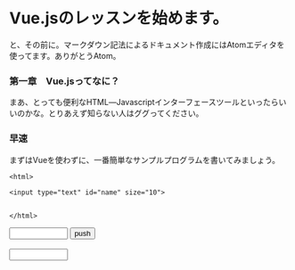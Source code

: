 # Vue.jsのレッスンを始めます。

と、その前に。マークダウン記法によるドキュメント作成にはAtomエディタを使ってます。ありがとうAtom。

### 第一章　Vue.jsってなに？
まあ、とっても便利なHTML―Javascriptインターフェースツールといったらいいのかな。とりあえず知らない人はググってください。

### 早速
まずはVueを使わずに、一番簡単なサンプルプログラムを書いてみましょう。

```
<html>

<input type="text" id="name" size="10">


</html>
```

<html>
<input type="text" id="name" size="10" >
<input type="button" value="push"  onclick="document.bgColor='red'">
<br/><br/>

<input type="text" id="echo" size="10">
<script>
function echo(){
  alert("ssss");
  //alert(document.getElementById("name"));
}
</script>
</html>
